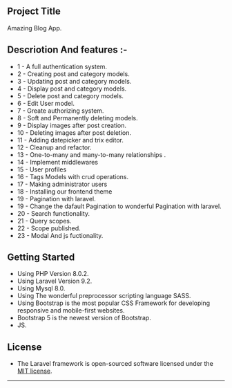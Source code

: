 ## Project Title
Amazing Blog App.

## Descriotion And features :-
 - 1 - A full authentication system.
 - 2 - Creating post and category models.
 - 3 - Updating post and category models.
 - 4 - Display post and category models.
 - 5 - Delete post and category models.
 - 6 - Edit User model.
 - 7 - Greate authorizing system.
 - 8 - Soft and Permanently deleting models.
 - 9 - Display images after post creation.
 - 10 - Deleting images after post deletion.
 - 11 - Adding datepicker and trix editor.
 - 12 - Cleanup and refactor.
 - 13 - One-to-many and many-to-many relationships .
 - 14 - Implement middlewares
 - 15 - User profiles
 - 16 - Tags Models with crud operations.
 - 17 - Making administrator users
 - 18 - Installing our frontend theme
 - 19 - Pagination with laravel.
 - 19 - Change the dafault Pagination to wonderful Pagination with laravel.
 - 20 - Search functionality.
 - 21 - Query scopes.
 - 22 - Scope published.
 - 23 - Modal And js fuctionality.

        
## Getting Started
 - Using PHP Version 8.0.2.
 - Using Laravel Version 9.2.
 - Using Mysql 8.0.
 - Using The wonderful preprocessor scripting language SASS.
 - Using Bootstrap is the most popular CSS Framework for developing responsive and mobile-first websites. 
 - Bootstrap 5 is the newest version of Bootstrap.
 - JS.
## License

 - The Laravel framework is open-sourced software licensed under the [MIT license](https://opensource.org/licenses/MIT).
- - - -
